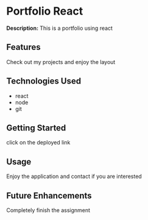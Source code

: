 # Portfolio React

**Description:**
This is a portfolio using react

## Features
Check out my projects and enjoy the layout

## Technologies Used
- react
- node
- git

## Getting Started
click on the deployed link

## Usage
Enjoy the application and contact if you are interested

## Future Enhancements
Completely finish the assignment